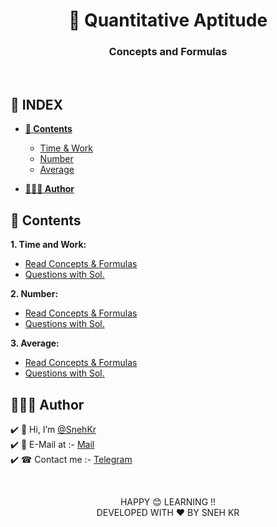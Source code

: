 <div align="center"><h1>🔬 Quantitative Aptitude</h1>
<h3>Concepts and Formulas</h3>
</div><br>

## **📑 INDEX**

- [**📑 Contents**](#contents)

  - [Time & Work](#i-1)
  - [Number](#i-2)
  - [Average](#i-3)

- [**👨🏻‍💻 Author**](#author)

<a name="contents"></a>

## **📑 Contents**

<a name="i-1"></a>

**1. Time and Work:**

- [Read Concepts & Formulas](Time.and.Work/README.md)
- [Questions with Sol.](Time.and.Work/Question.md)

<a name="i-2"></a>

**2. Number:**

- [Read Concepts & Formulas](Number/README.md)
- [Questions with Sol.](Number/Question.md)

<a name="i-3"></a>

**3. Average:**

- [Read Concepts & Formulas](Average/README.md)
- [Questions with Sol.](Average/Question.md)

<a name="author"></a>

## **👨🏻‍💻 Author**

✔️ 👋 Hi, I’m [@SnehKr](https:://snehkr.in)</br>
✔️ 📧 E-Mail at :- [Mail](mailto:snehkr.official@gmail.com) </br>
✔️ ☎ Contact me :- <a href="https://telegram.dog/snehkr">Telegram</a></br>

</br>

<p align="center">
  HAPPY 😊 LEARNING !!</br>
  DEVELOPED WITH ❤️ BY SNEH KR 
</p>
